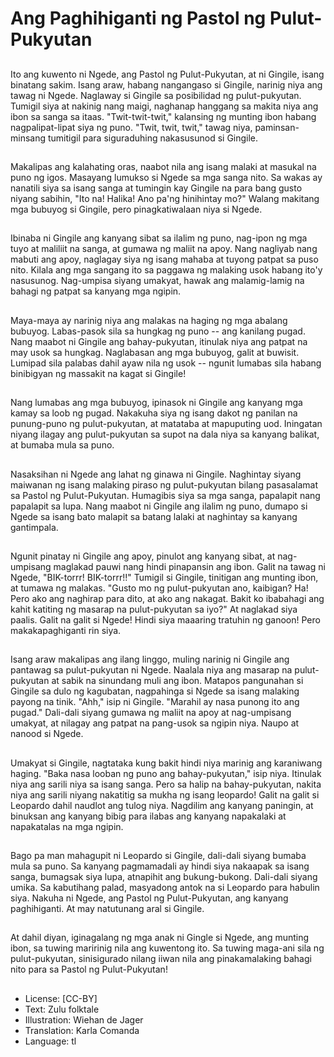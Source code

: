 # Ang Paghihiganti ng Pastol ng Pulut-Pukyutan

##
Ito ang kuwento ni Ngede, ang Pastol ng Pulut-Pukyutan, at ni Gingile, isang binatang sakim. Isang araw, habang nangangaso si Gingile, narinig niya ang tawag ni Ngede. Naglaway si Gingile sa posibilidad ng pulut-pukyutan. Tumigil siya at nakinig nang maigi, naghanap hanggang sa makita niya ang ibon sa sanga sa itaas. "Twit-twit-twit," kalansing ng munting ibon habang nagpalipat-lipat siya ng puno. "Twit, twit, twit," tawag niya, paminsan-minsang tumitigil para siguraduhing nakasusunod si Gingile.

##
Makalipas ang kalahating oras, naabot nila ang isang malaki at masukal na puno ng igos. Masayang lumukso si Ngede sa mga sanga nito. Sa wakas ay nanatili siya sa isang sanga at tumingin kay Gingile na para bang gusto niyang sabihin, "Ito na! Halika! Ano pa'ng hinihintay mo?" Walang makitang mga bubuyog si Gingile, pero pinagkatiwalaan niya si Ngede.

##

Ibinaba ni Gingile ang kanyang sibat sa ilalim ng puno, nag-ipon ng mga tuyo at maliliit na sanga, at gumawa ng maliit na apoy. Nang nagliyab nang mabuti ang apoy, naglagay siya ng isang mahaba at tuyong patpat sa puso nito. Kilala ang mga sangang ito sa paggawa ng malaking usok habang ito'y nasusunog. Nag-umpisa siyang umakyat, hawak ang malamig-lamig na bahagi ng patpat sa kanyang mga ngipin.

##
Maya-maya ay narinig niya ang malakas na haging ng mga abalang bubuyog. Labas-pasok sila sa hungkag ng puno -- ang kanilang pugad. Nang maabot ni Gingile ang bahay-pukyutan, itinulak niya ang patpat na may usok sa hungkag. Naglabasan ang mga bubuyog, galit at buwisit. Lumipad sila palabas dahil ayaw nila ng usok -- ngunit lumabas sila habang binibigyan ng massakit na kagat si Gingile!

##
Nang lumabas ang mga bubuyog, ipinasok ni Gingile ang kanyang mga kamay sa loob ng pugad. Nakakuha siya ng isang dakot ng panilan na punung-puno ng pulut-pukyutan, at matataba at mapuputing uod. Iningatan niyang ilagay ang pulut-pukyutan sa supot na dala niya sa kanyang balikat, at bumaba mula sa puno.


##
Nasaksihan ni Ngede ang lahat ng ginawa ni Gingile. Naghintay siyang maiwanan ng isang malaking piraso ng pulut-pukyutan bilang pasasalamat sa Pastol ng Pulut-Pukyutan. Humagibis siya sa mga sanga, papalapit nang papalapit sa lupa. Nang maabot ni Gingile ang ilalim ng puno, dumapo si Ngede sa isang bato malapit sa batang lalaki at naghintay sa kanyang gantimpala.

##
Ngunit pinatay ni Gingile ang apoy, pinulot ang kanyang sibat, at nag-umpisang maglakad pauwi nang hindi pinapansin ang ibon. Galit na tawag ni Ngede, "BIK-torrr! BIK-torrr!!" Tumigil si Gingile, tinitigan ang munting ibon, at tumawa ng malakas. "Gusto mo ng pulut-pukyutan ano, kaibigan? Ha! Pero ako ang naghirap para dito, at ako ang nakagat. Bakit ko ibabahagi ang kahit katiting ng masarap na pulut-pukyutan sa iyo?" At naglakad siya paalis. Galit na galit si Ngede! Hindi siya maaaring tratuhin ng ganoon! Pero makakapaghiganti rin siya.

##
Isang araw makalipas ang ilang linggo, muling narinig ni Gingile ang pantawag sa pulut-pukyutan ni Ngede. Naalala niya ang masarap na pulut-pukyutan at sabik na sinundang muli ang ibon. Matapos pangunahan si Gingile sa dulo ng kagubatan, nagpahinga si Ngede sa isang malaking payong na tinik. "Ahh," isip ni Gingile. "Marahil ay nasa punong ito ang pugad." Dali-dali siyang gumawa ng maliit na apoy at nag-umpisang umakyat, at nilagay ang patpat na pang-usok sa ngipin niya. Naupo at nanood si Ngede.

##
Umakyat si Gingile, nagtataka kung bakit hindi niya marinig ang karaniwang haging. "Baka nasa looban ng puno ang bahay-pukyutan," isip niya. Itinulak niya ang sarili niya sa isang sanga. Pero sa halip na bahay-pukyutan, nakita niya ang sarili niyang nakatitig sa mukha ng isang leopardo! Galit na galit si Leopardo dahil naudlot ang tulog niya. Nagdilim ang kanyang paningin, at binuksan ang kanyang bibig para ilabas ang kanyang napakalaki at napakatalas na mga ngipin.

##
Bago pa man mahagupit ni Leopardo si Gingile, dali-dali siyang bumaba mula sa puno. Sa kanyang pagmamadali ay hindi siya nakaapak sa isang sanga, bumagsak siya lupa, atnapihit ang bukung-bukong. Dali-dali siyang umika. Sa kabutihang palad, masyadong antok na si Leopardo para habulin siya. Nakuha ni Ngede, ang Pastol ng Pulut-Pukyutan, ang kanyang paghihiganti. At may natutunang aral si Gingile.

##
At dahil diyan, iginagalang ng mga anak ni Gingle si Ngede, ang munting ibon, sa tuwing maririnig nila ang kuwentong ito. Sa tuwing maga-ani sila ng pulut-pukyutan, sinisigurado nilang iiwan nila ang pinakamalaking bahagi nito para sa Pastol ng Pulut-Pukyutan!

##
* License: [CC-BY]
* Text: Zulu folktale
* Illustration: Wiehan de Jager
* Translation: Karla Comanda
* Language: tl

